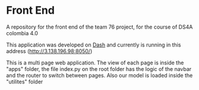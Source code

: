# Front End
A repository for the front end of the team 76 project, for the course of DS4A colombia 4.0

This application was developed on [Dash](https://dash.plotly.com/)  and currently is running in this address (http://3.138.196.98:8050/)

This is a multi page web application. The view of each page is inside the "apps" folder, the file index.py on the root folder has the logic of the navbar and the router to switch between pages. Also our model is loaded inside the "utilites" folder
